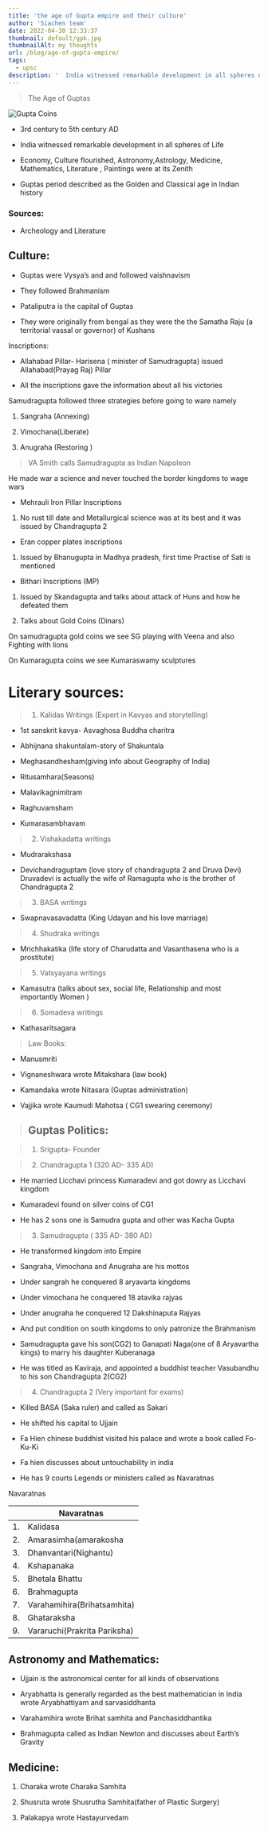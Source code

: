 ```yaml
---
title: 'the age of Gupta empire and their culture'
author: 'Siachen team'
date: 2022-04-30 12:33:37
thumbnail: default/gpk.jpg
thumbnailAlt: my thoughts
url: /blog/age-of-gupta-empire/
tags:
  - upsc
description: '  India witnessed remarkable development in all spheres of Life in the period of Gupta empire.'
---
```


 > The Age of Guptas

  ![Gupta Coins](/images/econo/gupta.jpg)

-   3rd century to 5th century AD
    
-   India witnessed remarkable development in all spheres of Life
    
-   Economy, Culture flourished, Astronomy,Astrology, Medicine, Mathematics, Literature , Paintings were at its Zenith
    
-   Guptas period described as the Golden and Classical age in Indian history
    

  

### Sources:

  

-   Archeology and Literature
    

  
  

## Culture:

  

-   Guptas were Vysya’s and and followed vaishnavism
    
-   They followed Brahmanism
    
-   Pataliputra is the capital of Guptas
    
-   They were originally from bengal as they were the the Samatha Raju (a territorial vassal or governor) of Kushans
    

  

Inscriptions:

  

-   Allahabad Pillar- Harisena ( minister of Samudragupta) issued Allahabad(Prayag Raj) Pillar
    
-   All the inscriptions gave the information about all his victories
    

  

Samudragupta followed three strategies before going to ware namely

  

1.  Sangraha (Annexing)
    
2.  Vimochana(Liberate)
    
3.  Anugraha (Restoring )
    

  

> VA Smith calls Samudragupta as Indian Napoleon

  

He made war a science and never touched the border kingdoms to wage wars

  

-   Mehrauli Iron Pillar Inscriptions
    

1.  No rust till date and Metallurgical science was at its best and it was issued by Chandragupta 2
    

  

-   Eran copper plates inscriptions
    

1.  Issued by Bhanugupta in Madhya pradesh, first time Practise of Sati is mentioned
    

-   Bithari Inscriptions (MP)
    

1.  Issued by Skandagupta and talks about attack of Huns and how he defeated them
    
2.  Talks about Gold Coins (Dinars)
    

  

On samudragupta gold coins we see SG playing with Veena and also Fighting with lions

On Kumaragupta coins we see Kumaraswamy sculptures

  
  
  

# Literary sources:

  

> 1.  Kalidas Writings (Expert in Kavyas and storytelling)
    

  

-   1st sanskrit kavya- Asvaghosa Buddha charitra
    
-   Abhijnana shakuntalam-story of Shakuntala
    
-   Meghasandhesham(giving info about Geography of India)
    
-   Ritusamhara(Seasons)
    
-   Malavikagnimitram
    
-   Raghuvamsham
    
-   Kumarasambhavam
    

  

> 2.  Vishakadatta writings
    

-   Mudrarakshasa
    
-   Devichandraguptam (love story of chandragupta 2 and Druva Devi) Druvadevi is actually the wife of Ramagupta who is the brother of Chandragupta 2
    

  

> 3.  BASA writings
    

-   Swapnavasavadatta (King Udayan and his love marriage)
    

  
  

> 4.  Shudraka writings
    

-   Mrichhakatika (life story of Charudatta and Vasanthasena who is a prostitute)
    

> 5.  Vatsyayana writings
    

-   Kamasutra (talks about sex, social life, Relationship and most importantly Women )
    

> 6.  Somadeva writings
    

-   Kathasaritsagara
    

  
  

> Law Books:

-   Manusmriti
    
-   Vignaneshwara  wrote Mitakshara (law book)
    
-   Kamandaka wrote Nitasara (Guptas administration)
    
-   Vajjika wrote Kaumudi Mahotsa ( CG1 swearing ceremony)
    

  
  
  

> ## Guptas Politics:

  

> 1.  Srigupta- Founder
    

  

> 2.  Chandragupta 1 (320 AD- 335 AD)
    

-   He married Licchavi princess Kumaradevi and got dowry as Licchavi kingdom
    
-   Kumaradevi found on silver coins of CG1
    
-   He has 2 sons one is Samudra gupta and other was Kacha Gupta
    

  

> 3.  Samudragupta ( 335 AD- 380 AD)
    

  

-   He transformed kingdom into Empire
    
-   Sangraha, Vimochana and Anugraha are his mottos
    
-   Under sangrah he conquered 8 aryavarta kingdoms
    
-   Under vimochana he conquered 18 atavika rajyas
    
-   Under anugraha he conquered 12 Dakshinaputa Rajyas
    
-   And put condition on south kingdoms to only patronize the Brahmanism
    
-   Samudragupta gave his son(CG2) to Ganapati Naga(one of 8 Aryavartha kings) to marry his daughter Kuberanaga
    
-   He was titled as Kaviraja, and appointed a buddhist teacher Vasubandhu to his son Chandragupta 2(CG2)
    

  

> 4.  Chandragupta 2 (Very important for exams)
    

-   Killed BASA (Saka ruler) and called as Sakari
    
-   He shifted his capital to Ujjain
    
-   Fa Hien chinese buddhist visited his palace and wrote a book called Fo-Ku-Ki
    
-   Fa hien discusses about untouchability in india
    
-   He has 9 courts Legends or ministers called as Navaratnas
    

  

  

Navaratnas


|    | Navaratnas                   |
| -- | ---------------------------- |
| 1. | Kalidasa                     |
| 2. | Amarasimha(amarakosha        |
| 3. | Dhanvantari(Nighantu)        |
| 4. | Kshapanaka                   |
| 5. | Bhetala Bhattu               |
| 6. | Brahmagupta                  |
| 7. | Varahamihira(Brihatsamhita)  |
| 8. | Ghataraksha                  |
| 9. | Vararuchi(Prakrita Pariksha) |
  
  

  
  

## Astronomy and Mathematics:

  

-   Ujjain is the astronomical center for all kinds of observations
    
-   Aryabhatta is generally regarded as the best mathematician in India wrote Aryabhattiyam and sarvasiddhanta
    
-   Varahamihira wrote Brihat samhita and Panchasiddhantika
    
-   Brahmagupta called as Indian Newton and discusses about Earth’s Gravity
    

  
  

## Medicine:

  

1.  Charaka wrote Charaka Samhita
    
2.  Shusruta wrote Shusrutha Samhita(father of Plastic Surgery)
    
3.  Palakapya wrote Hastayurvedam